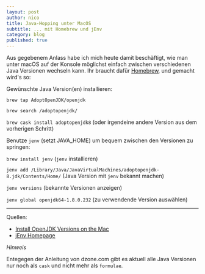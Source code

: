 ```yaml
---
layout: post
author: nico
title: Java-Hopping unter MacOS
subtitle: ... mit Homebrew und jEnv
category: blog
published: true
---
```


Aus gegebenem Anlass habe ich mich heute damit beschäftigt, wie man unter macOS auf der Konsole möglichst einfach zwischen verschiedenen Java Versionen wechseln kann. Ihr braucht dafür [Homebrew](https://brew.sh/index), und gemacht wird's so:


Gewünschte Java Version(en) installieren:

`brew tap AdoptOpenJDK/openjdk`

`brew search /adoptopenjdk/`

`brew cask install adoptopenjdk8` (oder irgendeine andere Version aus dem vorherigen Schritt)


Benutze `jenv` (setzt JAVA_HOME) um bequem zwischen den Versionen zu springen:

`brew install jenv` (`jenv` installieren)

`jenv add /Library/Java/JavaVirtualMachines/adoptopenjdk-8.jdk/Contents/Home/` (Java Version mit `jenv` bekannt machen)

`jenv versions` (bekannte Versionen anzeigen)

`jenv global openjdk64-1.8.0.232` (zu verwendende Version auswählen)


---
Quellen:

* [Install OpenJDK Versions on the Mac](https://dzone.com/articles/install-openjdk-versions-on-the-mac)
* [jEnv Homepage](http://www.jenv.be)

_Hinweis_

Entegegen der Anleitung von dzone.com gibt es aktuell alle Java Versionen nur noch als `cask` und nicht mehr als `formulae`.
